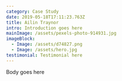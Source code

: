 ```yaml
---
category: Case Study
date: 2019-05-18T17:11:23.763Z
title: Ailin Traynor
intro: Introduction goes here
mainImage: /assets/pexels-photo-914931.jpg
imageBlock:
  - Image: /assets/d74827.png
  - Image: /assets/hero.jpg
testimonial: Testimonial here
---
```

Body goes here
